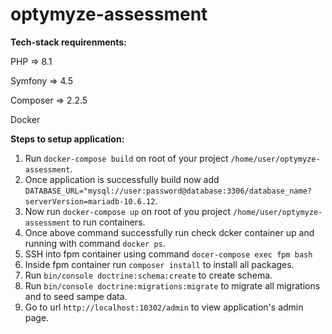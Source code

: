 # optymyze-assessment
**Tech-stack requirenments:**

PHP => 8.1

Symfony => 4.5

Composer => 2.2.5

Docker

**Steps to setup application:**

1. Run `docker-compose build` on root of your project `/home/user/optymyze-assessment`.
2. Once application is successfully build now add `DATABASE_URL="mysql://user:password@database:3306/database_name?serverVersion=mariadb-10.6.12`.
3. Now run `docker-compose up` on root of you project `/home/user/optymyze-assessment` to run containers.
4. Once above command successfully run check dcker container up and running with command `docker ps`.
5. SSH into fpm container using command `docer-compose exec fpm bash`
6. Inside fpm container run `composer install` to install all packages.
7. Run `bin/console doctrine:schema:create` to create schema.
8. Run `bin/console doctrine:migrations:migrate` to migrate all migrations and to seed sampe data.
9. Go to url `http://localhost:10302/admin` to view application's admin page.

